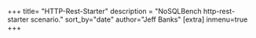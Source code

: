 +++
title= "HTTP-Rest-Starter"
description = "NoSQLBench http-rest-starter scenario."
sort_by="date"
author="Jeff Banks"
[extra]
inmenu=true
+++
